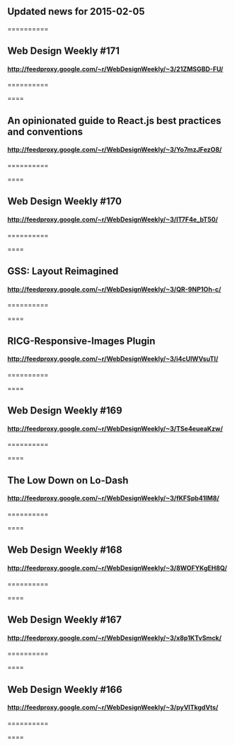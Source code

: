 ## Updated news for 2015-02-05 

==========
## Web Design Weekly #171
#### http://feedproxy.google.com/~r/WebDesignWeekly/~3/21ZMSGBD-FU/

==========

====
## An opinionated guide to React.js best practices and conventions
#### http://feedproxy.google.com/~r/WebDesignWeekly/~3/Yo7mzJFezO8/

==========

====
## Web Design Weekly #170
#### http://feedproxy.google.com/~r/WebDesignWeekly/~3/IT7F4e_bT50/

==========

====
## GSS: Layout Reimagined
#### http://feedproxy.google.com/~r/WebDesignWeekly/~3/QR-9NP1Oh-c/

==========

====
## RICG-Responsive-Images Plugin
#### http://feedproxy.google.com/~r/WebDesignWeekly/~3/i4cUIWVsuTI/

==========

====
## Web Design Weekly #169
#### http://feedproxy.google.com/~r/WebDesignWeekly/~3/TSe4eueaKzw/

==========

====
## The Low Down on Lo-Dash
#### http://feedproxy.google.com/~r/WebDesignWeekly/~3/fKFSpb41IM8/

==========

====
## Web Design Weekly #168
#### http://feedproxy.google.com/~r/WebDesignWeekly/~3/8WOFYKgEH8Q/

==========

====
## Web Design Weekly #167
#### http://feedproxy.google.com/~r/WebDesignWeekly/~3/x8p1KTvSmck/

==========

====
## Web Design Weekly #166
#### http://feedproxy.google.com/~r/WebDesignWeekly/~3/pyVlTkgdVts/

==========

====
